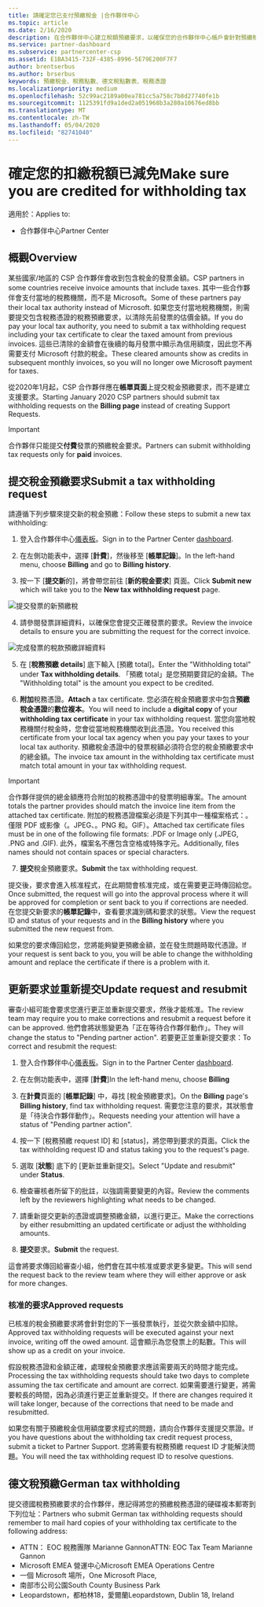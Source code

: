 ```yaml
---
title: 請確定您已支付預繳稅金 |合作夥伴中心
ms.topic: article
ms.date: 2/16/2020
description: 在合作夥伴中心建立稅額預繳要求，以確保您的合作夥伴中心帳戶會針對預繳稅金而貸。
ms.service: partner-dashboard
ms.subservice: partnercenter-csp
ms.assetid: E1BA3415-732F-4385-8996-5E79E200F7F7
author: brentserbus
ms.author: brserbus
keywords: 預繳稅金、稅務點數、德文稅點數表、稅務憑證
ms.localizationpriority: medium
ms.openlocfilehash: 52c99ac2189a00ea781cc5a758c7b8d27740fe1b
ms.sourcegitcommit: 1125391fd9a1ded2a051968b3a280a10676ed8bb
ms.translationtype: MT
ms.contentlocale: zh-TW
ms.lasthandoff: 05/04/2020
ms.locfileid: "82741040"
---
```

# <a name="make-sure-you-are-credited-for-withholding-tax"></a><span data-ttu-id="7e428-104">確定您的扣繳稅額已減免</span><span class="sxs-lookup"><span data-stu-id="7e428-104">Make sure you are credited for withholding tax</span></span>

<span data-ttu-id="7e428-105">適用於：</span><span class="sxs-lookup"><span data-stu-id="7e428-105">Applies to:</span></span>

- <span data-ttu-id="7e428-106">合作夥伴中心</span><span class="sxs-lookup"><span data-stu-id="7e428-106">Partner Center</span></span>

## <a name="overview"></a><span data-ttu-id="7e428-107">概觀</span><span class="sxs-lookup"><span data-stu-id="7e428-107">Overview</span></span>

<span data-ttu-id="7e428-108">某些國家/地區的 CSP 合作夥伴會收到包含稅金的發票金額。</span><span class="sxs-lookup"><span data-stu-id="7e428-108">CSP partners in some countries receive invoice amounts that include taxes.</span></span> <span data-ttu-id="7e428-109">其中一些合作夥伴會支付當地的稅務機關，而不是 Microsoft。</span><span class="sxs-lookup"><span data-stu-id="7e428-109">Some of these partners pay their local tax authority instead of Microsoft.</span></span> <span data-ttu-id="7e428-110">如果您支付當地稅務機關，則需要提交包含稅務憑證的稅務預繳要求，以清除先前發票的估價金額。</span><span class="sxs-lookup"><span data-stu-id="7e428-110">If you do pay your local tax authority, you  need to submit a tax withholding request including your tax certificate to clear the taxed amount from previous invoices.</span></span> <span data-ttu-id="7e428-111">這些已清除的金額會在後續的每月發票中顯示為信用額度，因此您不再需要支付 Microsoft 付款的稅金。</span><span class="sxs-lookup"><span data-stu-id="7e428-111">These cleared amounts show as credits in subsequent monthly invoices, so you will no longer owe Microsoft payment for taxes.</span></span>

<span data-ttu-id="7e428-112">從2020年1月起，CSP 合作夥伴應在**帳單頁面**上提交稅金預繳要求，而不是建立支援要求。</span><span class="sxs-lookup"><span data-stu-id="7e428-112">Starting January 2020 CSP partners should submit tax withholding requests on the **Billing page** instead of creating Support Requests.</span></span> 

> [!IMPORTANT]
> <span data-ttu-id="7e428-113">合作夥伴只能提交**付費**發票的預繳稅金要求。</span><span class="sxs-lookup"><span data-stu-id="7e428-113">Partners can submit withholding tax requests only for **paid** invoices.</span></span>

## <a name="submit-a-tax-withholding-request"></a><span data-ttu-id="7e428-114">提交稅金預繳要求</span><span class="sxs-lookup"><span data-stu-id="7e428-114">Submit a tax withholding request</span></span>

<span data-ttu-id="7e428-115">請遵循下列步驟來提交新的稅金預繳：</span><span class="sxs-lookup"><span data-stu-id="7e428-115">Follow these steps to submit a new tax withholding:</span></span>

1. <span data-ttu-id="7e428-116">登入合作夥伴中心[儀表板](https://partner.microsoft.com/dashboard/home)。</span><span class="sxs-lookup"><span data-stu-id="7e428-116">Sign in to the Partner Center [dashboard](https://partner.microsoft.com/dashboard/home).</span></span>

2. <span data-ttu-id="7e428-117">在左側功能表中，選擇 [**計費**]，然後移至 [**帳單記錄**]。</span><span class="sxs-lookup"><span data-stu-id="7e428-117">In the left-hand menu, choose **Billing** and go to **Billing history**.</span></span>

3. <span data-ttu-id="7e428-118">按一下 [**提交新**的]，將會帶您前往 [**新的稅金要求**] 頁面。</span><span class="sxs-lookup"><span data-stu-id="7e428-118">Click **Submit new** which will take you to the **New tax withholding request** page.</span></span>

![提交發票的新預繳稅](images/wht1.png)

4. <span data-ttu-id="7e428-120">請參閱發票詳細資料，以確保您會提交正確發票的要求。</span><span class="sxs-lookup"><span data-stu-id="7e428-120">Review the invoice details to ensure you are submitting the request for the correct invoice.</span></span>

![完成發票的稅款預繳詳細資料](images/wht2.png)

5. <span data-ttu-id="7e428-122">在 [**稅務預繳 details**] 底下輸入 [預繳 total]。</span><span class="sxs-lookup"><span data-stu-id="7e428-122">Enter the "Withholding total" under **Tax withholding details**.</span></span> <span data-ttu-id="7e428-123">「預繳 total」是您預期要貸記的金額。</span><span class="sxs-lookup"><span data-stu-id="7e428-123">The "Withholding total" is the amount you expect to be credited.</span></span>

6. <span data-ttu-id="7e428-124">**附加**稅務憑證。</span><span class="sxs-lookup"><span data-stu-id="7e428-124">**Attach** a tax certificate.</span></span> <span data-ttu-id="7e428-125">您必須在稅金預繳要求中包含**預繳稅金憑證**的**數位複本**。</span><span class="sxs-lookup"><span data-stu-id="7e428-125">You will need to include a **digital copy** of your **withholding tax certificate** in your tax withholding request.</span></span> <span data-ttu-id="7e428-126">當您向當地稅務機關付稅金時，您會從當地稅務機關收到此憑證。</span><span class="sxs-lookup"><span data-stu-id="7e428-126">You received this certificate from your local tax agency when you pay your taxes to your local tax authority.</span></span> <span data-ttu-id="7e428-127">預繳稅金憑證中的發票稅額必須符合您的稅金預繳要求中的總金額。</span><span class="sxs-lookup"><span data-stu-id="7e428-127">The invoice tax amount in the withholding tax certificate must match total amount in your tax withholding request.</span></span> 

> [!IMPORTANT]
> <span data-ttu-id="7e428-128">合作夥伴提供的總金額應符合附加的稅務憑證中的發票明細專案。</span><span class="sxs-lookup"><span data-stu-id="7e428-128">The amount totals the partner provides should match the invoice line item from the attached tax certificate.</span></span> <span data-ttu-id="7e428-129">附加的稅務憑證檔案必須是下列其中一種檔案格式：。僅限 PDF 或影像（。JPEG、。PNG 和。GIF）。</span><span class="sxs-lookup"><span data-stu-id="7e428-129">Attached tax certificate files must be in one of the following file formats: .PDF or Image only (.JPEG, .PNG and .GIF).</span></span> <span data-ttu-id="7e428-130">此外，檔案名不應包含空格或特殊字元。</span><span class="sxs-lookup"><span data-stu-id="7e428-130">Additionally, files names should not contain spaces or special characters.</span></span>

7. <span data-ttu-id="7e428-131">**提交**稅金預繳要求。</span><span class="sxs-lookup"><span data-stu-id="7e428-131">**Submit** the tax withholding request.</span></span>

<span data-ttu-id="7e428-132">提交後，要求會進入核准程式，在此期間會核准完成，或在需要更正時傳回給您。</span><span class="sxs-lookup"><span data-stu-id="7e428-132">Once submitted, the request will go into the approval process where it will be approved for completion or sent back to you if corrections are needed.</span></span> <span data-ttu-id="7e428-133">在您提交新要求的**帳單記錄**中，查看要求識別碼和要求的狀態。</span><span class="sxs-lookup"><span data-stu-id="7e428-133">View the request ID and status of your requests and  in the **Billing history** where you submitted the new request from.</span></span> 

<span data-ttu-id="7e428-134">如果您的要求傳回給您，您將能夠變更預繳金額，並在發生問題時取代憑證。</span><span class="sxs-lookup"><span data-stu-id="7e428-134">If your request is sent back to you, you will be able to change the withholding amount and replace the certificate if there is a problem with it.</span></span> 

## <a name="update-request-and-resubmit"></a><span data-ttu-id="7e428-135">更新要求並重新提交</span><span class="sxs-lookup"><span data-stu-id="7e428-135">Update request and resubmit</span></span>

<span data-ttu-id="7e428-136">審查小組可能會要求您進行更正並重新提交要求，然後才能核准。</span><span class="sxs-lookup"><span data-stu-id="7e428-136">The review team may require you to make corrections and resubmit a request before it can be approved.</span></span> <span data-ttu-id="7e428-137">他們會將狀態變更為「正在等待合作夥伴動作」。</span><span class="sxs-lookup"><span data-stu-id="7e428-137">They will change the status to "Pending partner action".</span></span> <span data-ttu-id="7e428-138">若要更正並重新提交要求：</span><span class="sxs-lookup"><span data-stu-id="7e428-138">To correct and resubmit the request:</span></span>
 
1. <span data-ttu-id="7e428-139">登入合作夥伴中心[儀表板](https://partner.microsoft.com/dashboard/home)。</span><span class="sxs-lookup"><span data-stu-id="7e428-139">Sign in to the Partner Center [dashboard](https://partner.microsoft.com/dashboard/home).</span></span>

2. <span data-ttu-id="7e428-140">在左側功能表中，選擇 [**計費**]</span><span class="sxs-lookup"><span data-stu-id="7e428-140">In the left-hand menu, choose **Billing**</span></span>

3. <span data-ttu-id="7e428-141">在**計費**頁面的 [**帳單記錄**] 中，尋找 [稅金預繳要求]。</span><span class="sxs-lookup"><span data-stu-id="7e428-141">On the **Billing** page's **Billing history**, find tax withholding request.</span></span> <span data-ttu-id="7e428-142">需要您注意的要求，其狀態會是「待決合作夥伴動作」。</span><span class="sxs-lookup"><span data-stu-id="7e428-142">Requests needing your attention will have a status of "Pending partner action".</span></span>

4. <span data-ttu-id="7e428-143">按一下 [稅務預繳 request ID] 和 [status]，將您帶到要求的頁面。</span><span class="sxs-lookup"><span data-stu-id="7e428-143">Click the tax withholding request ID and status taking you to the request's page.</span></span>

5. <span data-ttu-id="7e428-144">選取 [**狀態**] 底下的 [更新並重新提交]。</span><span class="sxs-lookup"><span data-stu-id="7e428-144">Select "Update and resubmit" under **Status**.</span></span>

6. <span data-ttu-id="7e428-145">檢查審核者所留下的批註，以強調需要變更的內容。</span><span class="sxs-lookup"><span data-stu-id="7e428-145">Review the comments left by the reviewers highlighting what needs to be changed.</span></span>

7. <span data-ttu-id="7e428-146">請重新提交更新的憑證或調整預繳金額，以進行更正。</span><span class="sxs-lookup"><span data-stu-id="7e428-146">Make the corrections by either resubmitting an updated certificate or adjust the withholding amounts.</span></span>

8. <span data-ttu-id="7e428-147">**提交**要求。</span><span class="sxs-lookup"><span data-stu-id="7e428-147">**Submit** the request.</span></span> 

<span data-ttu-id="7e428-148">這會將要求傳回給審查小組，他們會在其中核准或要求更多變更。</span><span class="sxs-lookup"><span data-stu-id="7e428-148">This will send the request back to the review team where they will either approve or ask for more changes.</span></span>
 
### <a name="approved-requests"></a><span data-ttu-id="7e428-149">核准的要求</span><span class="sxs-lookup"><span data-stu-id="7e428-149">Approved requests</span></span>

<span data-ttu-id="7e428-150">已核准的稅金預繳要求將會針對您的下一張發票執行，並從欠款金額中扣除。</span><span class="sxs-lookup"><span data-stu-id="7e428-150">Approved tax withholding requests will be executed against your next invoice, writing off the owed amount.</span></span> <span data-ttu-id="7e428-151">這會顯示為您發票上的點數。</span><span class="sxs-lookup"><span data-stu-id="7e428-151">This will show up as a credit on your invoice.</span></span> 

<span data-ttu-id="7e428-152">假設稅務憑證和金額正確，處理稅金預繳要求應該需要兩天的時間才能完成。</span><span class="sxs-lookup"><span data-stu-id="7e428-152">Processing the tax withholding requests should take two days to complete assuming the tax certificate and amount are correct.</span></span> <span data-ttu-id="7e428-153">如果需要進行變更，將需要較長的時間，因為必須進行更正並重新提交。</span><span class="sxs-lookup"><span data-stu-id="7e428-153">If there are changes required it will take longer, because of the corrections that need to be made and resubmitted.</span></span>
 
<span data-ttu-id="7e428-154">如果您有關于預繳稅金信用額度要求程式的問題，請向合作夥伴支援提交票證。</span><span class="sxs-lookup"><span data-stu-id="7e428-154">If you have questions about the withholding tax credit request process, submit a ticket to Partner Support.</span></span> <span data-ttu-id="7e428-155">您將需要有稅務預繳 request ID 才能解決問題。</span><span class="sxs-lookup"><span data-stu-id="7e428-155">You will need the tax withholding request ID to resolve questions.</span></span>

## <a name="german-tax-withholding"></a><span data-ttu-id="7e428-156">德文稅預繳</span><span class="sxs-lookup"><span data-stu-id="7e428-156">German tax withholding</span></span>

<span data-ttu-id="7e428-157">提交德國稅務預繳要求的合作夥伴，應記得將您的預繳稅務憑證的硬碟複本郵寄到下列位址：</span><span class="sxs-lookup"><span data-stu-id="7e428-157">Partners who submit German tax withholding requests should remember to mail hard copies of your withholding tax certificate to the following address:</span></span> 

- <span data-ttu-id="7e428-158">ATTN： EOC 稅務團隊 Marianne Gannon</span><span class="sxs-lookup"><span data-stu-id="7e428-158">ATTN: EOC Tax Team Marianne Gannon</span></span>
- <span data-ttu-id="7e428-159">Microsoft EMEA 營運中心</span><span class="sxs-lookup"><span data-stu-id="7e428-159">Microsoft EMEA Operations Centre</span></span>
- <span data-ttu-id="7e428-160">一個 Microsoft 場所，</span><span class="sxs-lookup"><span data-stu-id="7e428-160">One Microsoft Place,</span></span>
- <span data-ttu-id="7e428-161">南部市公司公園</span><span class="sxs-lookup"><span data-stu-id="7e428-161">South County Business Park</span></span>
- <span data-ttu-id="7e428-162">Leopardstown，都柏林18，愛爾蘭</span><span class="sxs-lookup"><span data-stu-id="7e428-162">Leopardstown, Dublin 18, Ireland</span></span>

